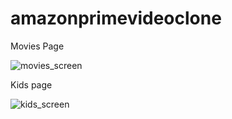 # amazonprimevideoclone



Movies Page


![movies_screen](https://user-images.githubusercontent.com/62128670/80665965-07bf0f00-8aef-11ea-83ec-d6e72dfd221c.gif)



Kids page 



![kids_screen](https://user-images.githubusercontent.com/62128670/80665751-7485d980-8aee-11ea-822b-2a77363b6984.gif)

